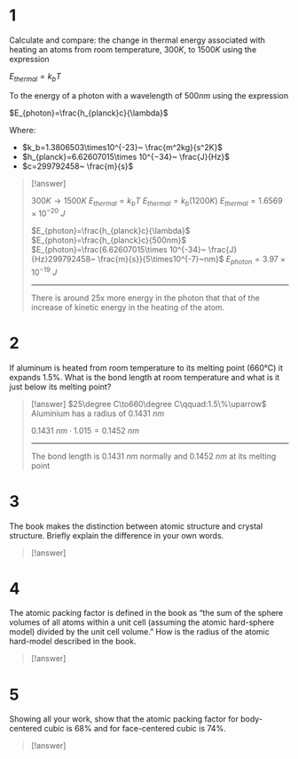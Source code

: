 # 1

Calculate and compare: the change in thermal energy associated with  heating an atoms from room temperature, $300 K$, to $1500 K$ using the expression

$E_{thermal}=k_bT$

To the energy of a photon with a wavelength of $500 nm$ using the expression

$E_{photon}=\frac{h_{planck}c}{\lambda}$

Where:
- $k_b=1.3806503\times10^{-23}~ \frac{m^2kg}{s^2K}$
- $h_{planck}=6.62607015\times 10^{−34}~ \frac{J}{Hz}$
- $c=299792458~ \frac{m}{s}$

> [!answer]
> 
> $300K\to1500K$
> $E_{thermal}=k_bT$
> $E_{thermal}=k_b(1200K)$
> $E_{thermal}=1.6569\times10^{-20}~ J$
>  
> $E_{photon}=\frac{h_{planck}c}{\lambda}$
> $E_{photon}=\frac{h_{planck}c}{500nm}$
> $E_{photon}=\frac{6.62607015\times 10^{-34}~ \frac{J}{Hz}299792458~ \frac{m}{s}}{5\times10^{-7}~nm}$
> $E_{photon}=3.97\times10^{-19}~J$
> 
> ---
> 
> There is around 25x more energy in the photon that that of the increase of kinetic energy in the heating of the atom.

# 2

If aluminum is heated from room temperature to its melting point (660°C) it expands 1.5%. What is the bond length at room temperature and what is it just below its melting point?

> [!answer]
> $25\degree C\to660\degree C\qquad:1.5\%\uparrow$
> Aluminium has a radius of $0.1431~nm$
> 
> $0.1431~nm\cdot1.015=0.1452~nm$
> 
> ---
> 
> The bond length is $0.1431~nm$ normally and $0.1452~nm$ at its melting point

# 3

The book makes the distinction between atomic structure and crystal structure. Briefly explain the difference in your own words.

> [!answer]
> 

# 4

The atomic packing factor is defined in the book as “the sum of the sphere volumes of all atoms within a unit cell (assuming the atomic hard-sphere model) divided by the unit cell volume.” How is the radius of the atomic hard-model described in the book.

> [!answer]
> 

# 5

Showing all your work, show that the atomic packing factor for body-centered cubic is 68% and for face-centered cubic is 74%.

> [!answer]
> 
